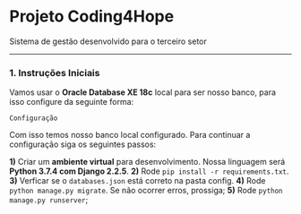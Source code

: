 # Projeto Coding4Hope
Sistema de gestão desenvolvido para o terceiro setor
**********

### 1. Instruções Iniciais

Vamos usar o **Oracle Database XE 18c** local para ser nosso banco, para isso configure da seguinte forma:

```
Configuração
```
Com isso temos nosso banco local configurado. Para continuar a configuração siga os seguintes passos:

**1)** Criar um **ambiente virtual** para desenvolvimento. Nossa linguagem será **Python 3.7.4 com Django 2.2.5**.
**2)** Rode `pip install -r requirements.txt`.
**3)** Verficar se o `databases.json` está correto na pasta config.
**4)** Rode `python manage.py migrate`. Se não ocorrer erros, prossiga;
**5)** Rode `python manage.py runserver`;